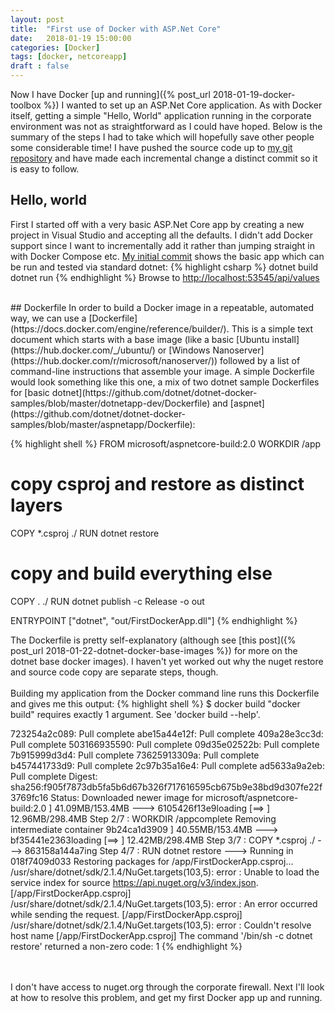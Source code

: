 ```yaml
---
layout: post
title:  "First use of Docker with ASP.Net Core"
date:   2018-01-19 15:00:00
categories: [Docker]
tags: [docker, netcoreapp]
draft : false
---
```

Now I have Docker [up and running]({% post_url 2018-01-19-docker-toolbox %}) I wanted to set up an ASP.Net Core application. As with Docker itself, getting a simple "Hello, World" application running in the corporate environment was not as straightforward as I could have hoped. Below is the summary of the steps I had to take which will hopefully save other people some considerable time! I have pushed the source code up to [my git repository](https://github.com/MorganPeat/FirstDockerApp/) and have made each incremental change a distinct commit so it is easy to follow.

## Hello, world
First I started off with a very basic ASP.Net Core app by creating a new project in Visual Studio and accepting all the defaults. I didn't add Docker support since I want to incrementally add it rather than jumping straight in with Docker Compose etc.
[My initial commit](https://github.com/MorganPeat/FirstDockerApp/commit/beb9afa78b5b2c1fb21974b8b5ffea2e33ff1dcb) shows the basic app which can be run and tested via standard dotnet:
{% highlight csharp %}
dotnet build
dotnet run
{% endhighlight %}
Browse to [http://localhost:53545/api/values](http://localhost:53545/api/values)

<br/>
## Dockerfile
In order to build a Docker image in a repeatable, automated way, we can use a [Dockerfile](https://docs.docker.com/engine/reference/builder/). This is a simple text document which starts with a base image (like a basic [Ubuntu install](https://hub.docker.com/_/ubuntu/) or [Windows Nanoserver](https://hub.docker.com/r/microsoft/nanoserver/)) followed by a list of command-line instructions that assemble your image. A simple Dockerfile would look something like this one, a mix of two dotnet sample Dockerfiles for [basic dotnet](https://github.com/dotnet/dotnet-docker-samples/blob/master/dotnetapp-dev/Dockerfile) and [aspnet](https://github.com/dotnet/dotnet-docker-samples/blob/master/aspnetapp/Dockerfile):

{% highlight shell %}
FROM microsoft/aspnetcore-build:2.0
WORKDIR /app

# copy csproj and restore as distinct layers
COPY *.csproj ./
RUN dotnet restore

# copy and build everything else
COPY . ./
RUN dotnet publish -c Release -o out

ENTRYPOINT ["dotnet", "out/FirstDockerApp.dll"]
{% endhighlight %}

The Dockerfile is pretty self-explanatory (although see [this post]({% post_url 2018-01-22-dotnet-docker-base-images %}) for more on the dotnet base docker images). I haven't yet worked out why the nuget restore and source code copy are separate steps, though.
<br/>
<br/>
Building my application from the Docker command line runs this Dockerfile and gives me this output:
{% highlight shell %}
$ docker build
"docker build" requires exactly 1 argument.
See 'docker build --help'.

723254a2c089: Pull complete
abe15a44e12f: Pull complete
409a28e3cc3d: Pull complete
503166935590: Pull complete
09d35e02522b: Pull complete
7b915999d3d4: Pull complete
73625913309a: Pull complete
b457441733d9: Pull complete
2c97b35a16e4: Pull complete
ad5633a9a2eb: Pull complete
Digest: sha256:f905f7873db5fa5b6d67b326f717616595cb675b9e38bd9d307fe22f3769fc16
Status: Downloaded newer image for microsoft/aspnetcore-build:2.0             ]  41.09MB/153.4MB
 ---> 6105426f13e9loading [==>                                                ]  12.96MB/298.4MB
Step 2/7 : WORKDIR /appcomplete
Removing intermediate container 9b24ca1d3909                                  ]  40.55MB/153.4MB
 ---> bf35441e2363loading [==>                                                ]  12.42MB/298.4MB
Step 3/7 : COPY *.csproj ./
 ---> 863158a144a7ing
Step 4/7 : RUN dotnet restore
 ---> Running in 018f7409d033
  Restoring packages for /app/FirstDockerApp.csproj...
/usr/share/dotnet/sdk/2.1.4/NuGet.targets(103,5): error : Unable to load the service index for source https://api.nuget.org/v3/index.json. [/app/FirstDockerApp.csproj]
/usr/share/dotnet/sdk/2.1.4/NuGet.targets(103,5): error :   An error occurred while sending the request. [/app/FirstDockerApp.csproj]
/usr/share/dotnet/sdk/2.1.4/NuGet.targets(103,5): error :   Couldn't resolve host name [/app/FirstDockerApp.csproj]
The command '/bin/sh -c dotnet restore' returned a non-zero code: 1
{% endhighlight %}

<br/>
<br/>
I don't have access to nuget.org through the corporate firewall. Next I'll look at how to resolve this problem, and get my first Docker app up and running.
<br/>
